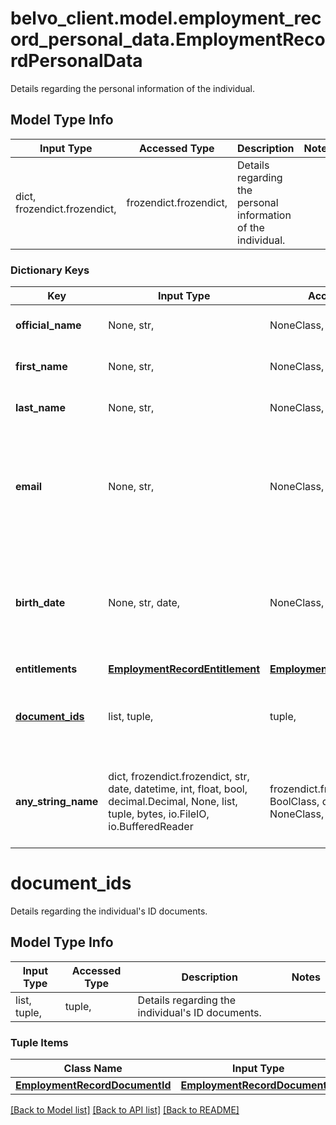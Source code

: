 # belvo_client.model.employment_record_personal_data.EmploymentRecordPersonalData

Details regarding the personal information of the individual.

## Model Type Info
Input Type | Accessed Type | Description | Notes
------------ | ------------- | ------------- | -------------
dict, frozendict.frozendict,  | frozendict.frozendict,  | Details regarding the personal information of the individual. | 

### Dictionary Keys
Key | Input Type | Accessed Type | Description | Notes
------------ | ------------- | ------------- | ------------- | -------------
**official_name** | None, str,  | NoneClass, str,  | The legal name of the individual  | [optional] 
**first_name** | None, str,  | NoneClass, str,  | The first name of the individual.  | [optional] 
**last_name** | None, str,  | NoneClass, str,  | The last name of the individual.  | [optional] 
**email** | None, str,  | NoneClass, str,  | The email address of the individual (as provided in the initial POST request).  | [optional] 
**birth_date** | None, str, date,  | NoneClass, str,  | The date of the birth of the individual, in &#x60;YYYY-MM-DD&#x60; format.  | [optional] value must conform to RFC-3339 full-date YYYY-MM-DD
**entitlements** | [**EmploymentRecordEntitlement**](EmploymentRecordEntitlement.md) | [**EmploymentRecordEntitlement**](EmploymentRecordEntitlement.md) |  | [optional] 
**[document_ids](#document_ids)** | list, tuple,  | tuple,  | Details regarding the individual&#x27;s ID documents. | [optional] 
**any_string_name** | dict, frozendict.frozendict, str, date, datetime, int, float, bool, decimal.Decimal, None, list, tuple, bytes, io.FileIO, io.BufferedReader | frozendict.frozendict, str, BoolClass, decimal.Decimal, NoneClass, tuple, bytes, FileIO | any string name can be used but the value must be the correct type | [optional]

# document_ids

Details regarding the individual's ID documents.

## Model Type Info
Input Type | Accessed Type | Description | Notes
------------ | ------------- | ------------- | -------------
list, tuple,  | tuple,  | Details regarding the individual&#x27;s ID documents. | 

### Tuple Items
Class Name | Input Type | Accessed Type | Description | Notes
------------- | ------------- | ------------- | ------------- | -------------
[**EmploymentRecordDocumentId**](EmploymentRecordDocumentId.md) | [**EmploymentRecordDocumentId**](EmploymentRecordDocumentId.md) | [**EmploymentRecordDocumentId**](EmploymentRecordDocumentId.md) |  | 

[[Back to Model list]](../../README.md#documentation-for-models) [[Back to API list]](../../README.md#documentation-for-api-endpoints) [[Back to README]](../../README.md)

